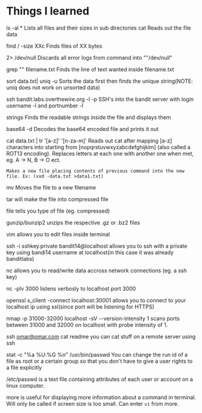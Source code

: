# Things I learned

ls -al *
    Lists all files and their sizes in sub directories
cat
    Reads out the file data

find / -size XXc
    Finds files of XX bytes

2> /dev/null
    Discards all error logs from command into ""/dev/null"

grep "<text to find here>" filename.txt
    Finds the line of text wanted inside filename.txt

sort data.txt| uniq -u
    Sorts the data first then finds the unique string(NOTE: uniq does not work on unsorted data)

ssh bandit.labs.overthewire.org -l <username> -p <port number>
    SSH's into the bandit server with login username -l and portnumber -l

strings <filename>
    Finds the readable strings inside the file and displays them

base64 -d <filename>
    Decodes the base64 encoded file and prints it out

cat data.txt | tr '[a-z]' '[n-za-m]'
    Reads out cat after mapping [a-z] characters into starting from [nopqrstuvwxyzabcdefghijklm] (also called a ROT13 encoding). Replaces letters at each one with another one when met, eg. A -> N, B -> O ect.

>
    Makes a new file placing contents of previous command into the new file. Ex: (xxd -data.txt >data1.txt)

mv
    Moves the file to a new filename

tar
will make the file into compressed file

file
tells you type of file (eg. compressed)

gunzip/bunzip2
unzips the respective .gz or .bz2 files

vim <filename>
allows you to edit files inside terminal

ssh -i sshkey.private bandit14@localhost
allows you to ssh with a private key using bandi14 username at localhost(in this case it was already banditlabs)

nc <host> <port number>
allows you to read/write data accross network connections (eg. a ssh key)

nc -plv 3000
    listens verbosly to localhost port 3000

openssl s_client -connect localhost:30001
    allows you to connect to  your localhost ip using ssl(since port will be listening for HTTPS)

nmap -p 31000-32000 localhost -sV --version-intensity 1
    scans ports between 31000 and 32000 on localhost with probe intensity of 1.

ssh omar@omar.com cat readme
    you can cat stuff on a remote server using ssh

stat -c "%a %U:%G %n" /usr/bin/passwd
    You can change the run id of a file as root or a certain group
    so that you don't have to give a user rights to a file explicitly

/etc/passwd
    is a text file containing attributes of each user or account on a linux computer.

more
    is useful for displaying more information about a command in terminal. Will only be called if screen size is too small. Can enter `vi` from more.
